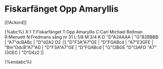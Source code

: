 # Fiskarfänget  Opp Amaryllis

[[!Ackord]]

{%abc%}
X:1
T:Fiskarfänget 
T:Opp Amaryllis
C:Carl Michael Bellman
R:Menuett
N:Fredmans sång nr 31 
L:1/8
M:3/4
K:D
"D"A2AAAA | "G"B2BBBB | "A7"dcBABc | "D"d2A2 D2 :|]
"D"F3A"A7"GE | "D"FGABcd | "A7"E3GFE | "Bm"DdcB"A7"AG | 
"D"F3A"A7"GE | "D"FGABcd | "G"(3BGE "D"(3AFD "A7"(3GEC | "D"D4z2 |]

{%endabc%}




